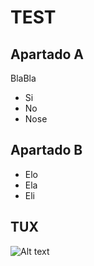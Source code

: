 
# TEST

## Apartado A

BlaBla
<html>
  <head>
  </head>
</html>

- Si
- No
- Nose

## Apartado B
- Elo
- Ela
- Eli

## TUX 

![Alt text](https://pluspng.com/img-png/torre-eiffel-png-eiffel-tower-france-landmark-paris-tower-531.png)
